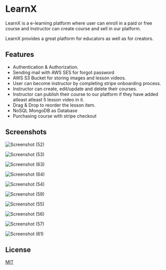 # LearnX

LearnX is a e-learning platform where user can enroll in a paid or free course and Instructor can create course and sell in our platform.

LearnX provides a great platform for educators as well as for creators.

## Features

- Authentication & Authorization.
- Sending mail with AWS SES for forgot password
- AWS S3 Bucket for storing images and lesson videos.
- User can become instructor by completing stripe onboarding process.
- Instructor can create, edit/update and delete their courses.
- Instructor can publish their course to our platform if they have added atleast atleast 5 lesson video in it.
- Drag & Drop to reorder the lesson item.
- NoSQL MongoDB as Database
- Purchasing course with stripe checkout

## Screenshots

![Screenshot (52)](https://user-images.githubusercontent.com/64552275/174431187-a3cf4ade-a31c-49ed-8456-9da37eb41b62.png)


![Screenshot (53)](https://user-images.githubusercontent.com/64552275/174431201-1256bfb8-4e47-4020-a44c-c05293e3198a.png)


![Screenshot (63)](https://user-images.githubusercontent.com/64552275/174431218-b1e0918b-eb4b-4e83-a163-6c9719520db4.png)


![Screenshot (64)](https://user-images.githubusercontent.com/64552275/174431238-5bc40457-a8fb-4353-a27d-02b09fe4f4fc.png)

![Screenshot (54)](https://user-images.githubusercontent.com/64552275/174431258-408f61bc-a496-4a62-a9bd-e6dc1818fc03.png)


![Screenshot (59)](https://user-images.githubusercontent.com/64552275/174431275-85cdb960-dde6-4425-a1b0-58afdb29058e.png)

![Screenshot (55)](https://user-images.githubusercontent.com/64552275/174431280-59ba93ed-3f10-47b7-85ee-cc8cc864ecd2.png)

![Screenshot (56)](https://user-images.githubusercontent.com/64552275/174431290-56e7cb4c-583d-4690-9ecd-456dbb707c5d.png)


![Screenshot (57)](https://user-images.githubusercontent.com/64552275/174431392-abfd944a-f477-4ff0-a746-f1b03f78460e.png)


![Screenshot (61)](https://user-images.githubusercontent.com/64552275/174431411-c83a2a62-b3fa-4d2a-97c7-c2e5702d75cf.png)




## License

[MIT](https://choosealicense.com/licenses/mit/)
